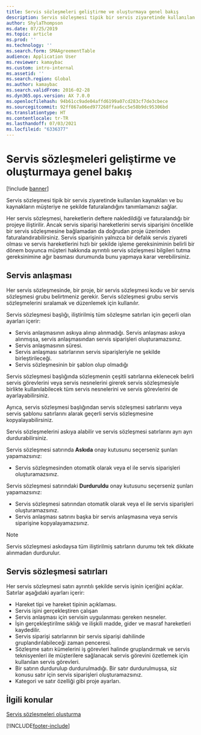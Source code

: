 ```yaml
---
title: Servis sözleşmeleri geliştirme ve oluşturmaya genel bakış
description: Servis sözleşmesi tipik bir servis ziyaretinde kullanılan kaynakları ve bu kaynakların müşteriye ne şekilde faturalandığını tanımlamanızı sağlar.
author: ShylaThompson
ms.date: 07/25/2019
ms.topic: article
ms.prod: ''
ms.technology: ''
ms.search.form: SMAAgreementTable
audience: Application User
ms.reviewer: kamaybac
ms.custom: intro-internal
ms.assetid: ''
ms.search.region: Global
ms.author: kamaybac
ms.search.validFrom: 2016-02-28
ms.dyn365.ops.version: AX 7.0.0
ms.openlocfilehash: 94b61cc9ade04affd6199a07cd283cf7de3cbece
ms.sourcegitcommit: 92ff867a06ed977268ffaa6cc5e58b9dc95306bd
ms.translationtype: HT
ms.contentlocale: tr-TR
ms.lasthandoff: 07/03/2021
ms.locfileid: "6336377"
---
```

# <a name="develop-and-establish-service-agreements-overview"></a>Servis sözleşmeleri geliştirme ve oluşturmaya genel bakış

[!include [banner](../includes/banner.md)]

Servis sözleşmesi tipik bir servis ziyaretinde kullanılan kaynakları ve bu kaynakların müşteriye ne şekilde faturalandığını tanımlamanızı sağlar.

Her servis sözleşmesi, hareketlerin deftere nakledildiği ve faturalandığı bir projeye iliştirilir. Ancak servis siparişi hareketlerini servis siparişini öncelikle bir servis sözleşmesine bağlamadan da doğrudan proje üzerinden faturalandırabilirsiniz. Servis siparişinin yalnızca bir defalık servis ziyareti olması ve servis hareketlerini hızlı bir şekilde işleme gereksiniminin belirli bir dönem boyunca müşteri hakkında ayrıntılı servis sözleşmesi bilgileri tutma gereksinimine ağır basması durumunda bunu yapmaya karar verebilirsiniz.

## <a name="service-agreement"></a>Servis anlaşması

Her servis sözleşmesinde, bir proje, bir servis sözleşmesi kodu ve bir servis sözleşmesi grubu belirtmeniz gerekir. Servis sözleşmesi grubu servis sözleşmelerini sıralamak ve düzenlemek için kullanılır.

Servis sözleşmesi başlığı, iliştirilmiş tüm sözleşme satırları için geçerli olan ayarları içerir:

-  Servis anlaşmasının askıya alınıp alınmadığı. Servis anlaşması askıya alınmışsa, servis anlaşmasından servis siparişleri oluşturamazsınız.
-  Servis anlaşmasının süresi.
-  Servis anlaşması satırlarının servis siparişleriyle ne şekilde birleştirileceği.
-  Servis sözleşmesinin bir şablon olup olmadığı

Servis sözleşmesi başlığında sözleşmenin çeşitli satırlarına eklenecek belirli servis görevlerini veya servis nesnelerini girerek servis sözleşmesiyle birlikte kullanılabilecek tüm servis nesnelerini ve servis görevlerini de ayarlayabilirsiniz.

Ayrıca, servis sözleşmesi başlığından servis sözleşmesi satırlarını veya servis şablonu satırlarını alarak geçerli servis sözleşmesine kopyalayabilirsiniz.

Servis sözleşmelerini askıya alabilir ve servis sözleşmesi satırlarını ayrı ayrı durdurabilirsiniz.

Servis sözleşmesi satırında **Askıda** onay kutusunu seçerseniz şunları yapamazsınız:

-    Servis sözleşmesinden otomatik olarak veya el ile servis siparişleri oluşturamazsınız.

Servis sözleşmesi satırındaki **Durduruldu** onay kutusunu seçerseniz şunları yapamazsınız:

-    Servis sözleşmesi satırından otomatik olarak veya el ile servis siparişleri oluşturamazsınız.
-    Servis anlaşması satırını başka bir servis anlaşmasına veya servis siparişine kopyalayamazsınız.


> [!NOTE]
> Servis sözleşmesi askıdaysa tüm iliştirilmiş satırların durumu tek tek dikkate alınmadan durdurulur.

## <a name="service-agreement-lines"></a>Servis sözleşmesi satırları

Her servis sözleşmesi satırı ayrıntılı şekilde servis işinin içeriğini açıklar. Satırlar aşağıdaki ayarları içerir:

-  Hareket tipi ve hareket tipinin açıklaması.
-  Servis işini gerçekleştiren çalışan
-  Servis anlaşması için servisin uygulanması gereken nesneler.
-  İşin gerçekleştirilme sıklığı ve ilişkili madde, gider ve masraf hareketleri kaydedilir.
-  Servis siparişi satırlarının bir servis siparişi dahilinde gruplandırılabileceği zaman penceresi.
-  Sözleşme satırı kümelerini iş görevleri halinde gruplandırmak ve servis teknisyenleri ile müşterilere sağlanacak servis görevini özetlemek için kullanılan servis görevleri.
-  Bir satırın durdurulup durdurulmadığı. Bir satır durdurulmuşsa, siz konusu satır için servis siparişleri oluşturamazsınız.
-  Kategori ve satır özelliği gibi proje ayarları.

## <a name="related-topics"></a>İlgili konular

[Servis sözleşmeleri oluşturma](create-service-agreements.md)


[!INCLUDE[footer-include](../../includes/footer-banner.md)]